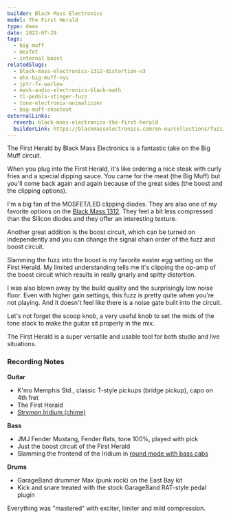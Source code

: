 ```yaml
---
builder: Black Mass Electronics
model: The First Herald
type: demo
date: 2022-07-29
tags:
  - big muff
  - mosfet
  - internal boost
relatedSlugs:
  - black-mass-electronics-1312-distortion-v3
  - ehx-big-muff-nyc
  - jptr-fx-warlow
  - mask-audio-electronics-black-math
  - tl-pedals-stinger-fuzz
  - tone-electronix-animalizzer
  - big-muff-shootout
externalLinks:
  reverb: black-mass-electronics-the-first-herald
  builderLink: https://blackmasselectronics.com/en-eu/collections/fuzz/products/the-first-herald
---
```


The First Herald by Black Mass Electronics is a fantastic take on the Big Muff circuit.

When you plug into the First Herald, it's like ordering a nice steak with curly fries and a special dipping sauce. You came for the meat (the Big Muff) but you'll come back again and again because of the great sides (the boost and the clipping options).

I'm a big fan of the MOSFET/LED clipping diodes. They are also one of my favorite options on the [Black Mass 1312](/demos/black-mass-electronics-1312-distortion-v3). They feel a bit less compressed than the Silicon diodes and they offer an interesting texture.

Another great addition is the boost circuit, which can be turned on independently and you can change the signal chain order of the fuzz and boost circuit.

Slamming the fuzz into the boost is my favorite easter egg setting on the First Herald. My limited understanding tells me it's clipping the op-amp of the boost circuit which results in really gnarly and spitty distortion.

I was also blown away by the build quality and the surprisingly low noise floor. Even with higher gain settings, this fuzz is pretty quite when you're not playing. And it doesn't feel like there is a noise gate built into the circuit.

Let's not forget the scoop knob, a very useful knob to set the mids of the tone stack to make the guitar sit properly in the mix.

The First Herald is a super versatile and usable tool for both studio and live situations.

### Recording Notes

**Guitar**

- K'mo Memphis Std., classic T-style pickups (bridge pickup), capo on 4th fret
- The First Herald
- [Strymon Iridium (chime)](/demos/strymon-iridium)

**Bass**

- JMJ Fender Mustang, Fender flats, tone 100%, played with pick
- Just the boost circuit of the First Herald
- Slamming the frontend of the Iridium in [round mode with bass cabs](/posts/strymon-iridium-bass-ownhammer-ir/)

**Drums**

- GarageBand drummer Max (punk rock) on the East Bay kit
- Kick and snare treated with the stock GarageBand RAT-style pedal plugin

Everything was "mastered" with exciter, limiter and mild compression.
